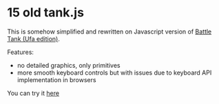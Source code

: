 # 15 old tank.js

This is somehow simplified and rewritten on Javascript version of [Battle Tank (Ufa edition)](https://github.com/unfalse/Battle-Tank--TP-7.0-).

Features:

-   no detailed graphics, only primitives
-   more smooth keyboard controls but with issues due to keyboard API implementation in browsers

You can try it [here](http://unfalse.github.io/15old-tank-js/)
